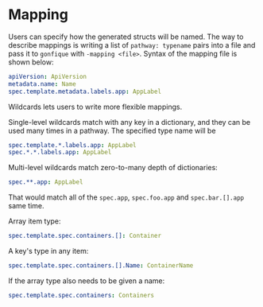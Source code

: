 # Mapping

Users can specify how the generated structs will be named. The way to describe mappings is writing a list of `pathway: typename` pairs into a file and pass it to `gonfique` with `-mapping <file>`. Syntax of the mapping file is shown below:

```yaml
apiVersion: ApiVersion
metadata.name: Name
spec.template.metadata.labels.app: AppLabel
```

Wildcards lets users to write more flexible mappings.

Single-level wildcards match with any key in a dictionary, and they can be used many times in a pathway. The specified type name will be

```yaml
spec.template.*.labels.app: AppLabel
spec.*.*.labels.app: AppLabel
```

Multi-level wildcards match zero-to-many depth of dictionaries:

```yaml
spec.**.app: AppLabel
```

That would match all of the `spec.app`, `spec.foo.app` and `spec.bar.[].app` same time.

Array item type:

```yaml
spec.template.spec.containers.[]: Container
```

A key's type in any item:

```yaml
spec.template.spec.containers.[].Name: ContainerName
```

If the array type also needs to be given a name:

```yaml
spec.template.spec.containers: Containers
```
